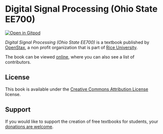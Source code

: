 # Digital Signal Processing (Ohio State EE700)

[![Open in Gitpod](https://gitpod.io/button/open-in-gitpod.svg)](https://gitpod.io/from-referrer/)

_Digital Signal Processing (Ohio State EE700)_ is a textbook published by [OpenStax](https://openstax.org/), a non profit organization that is part of [Rice University](https://www.rice.edu/).

The book can be viewed [online](https://github.com/cnx-user-books/cnxbook-digital-signal-processing-ohio-state-ee700/releases/latest), where you can also see a list of contributors.

## License
This book is available under the [Creative Commons Attribution License](./LICENSE) license.

## Support
If you would like to support the creation of free textbooks for students, your [donations are welcome](https://riceconnect.rice.edu/donation/support-openstax-banner).
